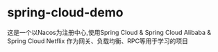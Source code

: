 # spring-cloud-demo
这是一个以Nacos为注册中心,使用Spring Cloud & Spring Cloud Alibaba & Spring Cloud Netflix 作为网关、负载均衡、RPC等用于学习的项目
